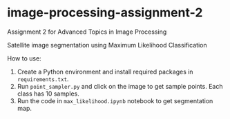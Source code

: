 # image-processing-assignment-2
Assignment 2 for Advanced Topics in Image Processing

Satellite image segmentation using Maximum Likelihood Classification

How to use:
1. Create a Python environment and install required packages in `requirements.txt`.
2. Run `point_sampler.py` and click on the image to get sample points. Each class has 10 samples.
3. Run the code in `max_likelihood.ipynb` notebook to get segmentation map.